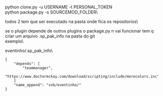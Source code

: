python clone.py -u USERNAME -t PERSONAL_TOKEN\
python package.py -s SOURCEMOD_FOLDER\

todos 2 tem que ser executado na pasta onde fica os repositorios\

se o plugin depende de outros plugins o package.py n vai funcionar tem q criar um arquivo .sp_pak_info na pasta do git\
exemplo\

eventinho/.sp_pak_info\
```
{
	"depends": [
		"teammanager",
		"https://www.doctormckay.com/download/scripting/include/morecolors.inc"
	]
	"name_append": "svb/eventinho/"
}
```
